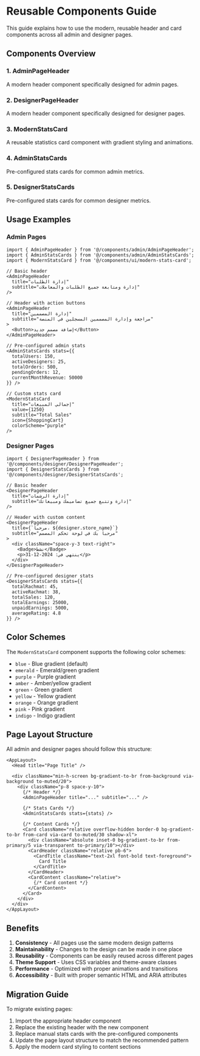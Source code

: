 # Reusable Components Guide

This guide explains how to use the modern, reusable header and card components across all admin and designer pages.

## Components Overview

### 1. AdminPageHeader
A modern header component specifically designed for admin pages.

### 2. DesignerPageHeader  
A modern header component specifically designed for designer pages.

### 3. ModernStatsCard
A reusable statistics card component with gradient styling and animations.

### 4. AdminStatsCards
Pre-configured stats cards for common admin metrics.

### 5. DesignerStatsCards
Pre-configured stats cards for common designer metrics.

## Usage Examples

### Admin Pages

```tsx
import { AdminPageHeader } from '@/components/admin/AdminPageHeader';
import { AdminStatsCards } from '@/components/admin/AdminStatsCards';
import { ModernStatsCard } from '@/components/ui/modern-stats-card';

// Basic header
<AdminPageHeader 
  title="إدارة الطلبات"
  subtitle="إدارة ومتابعة جميع الطلبات والمعاملات"
/>

// Header with action buttons
<AdminPageHeader 
  title="إدارة المصممين"
  subtitle="مراجعة وإدارة المصممين المسجلين في المنصة"
>
  <Button>إضافة مصمم جديد</Button>
</AdminPageHeader>

// Pre-configured admin stats
<AdminStatsCards stats={{
  totalUsers: 150,
  activeDesigners: 25,
  totalOrders: 500,
  pendingOrders: 12,
  currentMonthRevenue: 50000
}} />

// Custom stats card
<ModernStatsCard
  title="إجمالي المبيعات"
  value={1250}
  subtitle="Total Sales"
  icon={ShoppingCart}
  colorScheme="purple"
/>
```

### Designer Pages

```tsx
import { DesignerPageHeader } from '@/components/designer/DesignerPageHeader';
import { DesignerStatsCards } from '@/components/designer/DesignerStatsCards';

// Basic header
<DesignerPageHeader 
  title="إدارة الرشمات"
  subtitle="إدارة وتتبع جميع تصاميمك ومبيعاتك"
/>

// Header with custom content
<DesignerPageHeader 
  title={`مرحباً، ${designer.store_name}`}
  subtitle="مرحباً بك في لوحة تحكم المصمم"
>
  <div className="space-y-3 text-right">
    <Badge>نشط</Badge>
    <p>ينتهي في: 2024-12-31</p>
  </div>
</DesignerPageHeader>

// Pre-configured designer stats
<DesignerStatsCards stats={{
  totalRachmat: 45,
  activeRachmat: 38,
  totalSales: 120,
  totalEarnings: 25000,
  unpaidEarnings: 5000,
  averageRating: 4.8
}} />
```

## Color Schemes

The `ModernStatsCard` component supports the following color schemes:

- `blue` - Blue gradient (default)
- `emerald` - Emerald/green gradient
- `purple` - Purple gradient  
- `amber` - Amber/yellow gradient
- `green` - Green gradient
- `yellow` - Yellow gradient
- `orange` - Orange gradient
- `pink` - Pink gradient
- `indigo` - Indigo gradient

## Page Layout Structure

All admin and designer pages should follow this structure:

```tsx
<AppLayout>
  <Head title="Page Title" />
  
  <div className="min-h-screen bg-gradient-to-br from-background via-background to-muted/20">
    <div className="p-8 space-y-10">
      {/* Header */}
      <AdminPageHeader title="..." subtitle="..." />
      
      {/* Stats Cards */}
      <AdminStatsCards stats={stats} />
      
      {/* Content Cards */}
      <Card className="relative overflow-hidden border-0 bg-gradient-to-br from-card via-card to-muted/30 shadow-xl">
        <div className="absolute inset-0 bg-gradient-to-br from-primary/5 via-transparent to-primary/10"></div>
        <CardHeader className="relative pb-6">
          <CardTitle className="text-2xl font-bold text-foreground">
            Card Title
          </CardTitle>
        </CardHeader>
        <CardContent className="relative">
          {/* Card content */}
        </CardContent>
      </Card>
    </div>
  </div>
</AppLayout>
```

## Benefits

1. **Consistency** - All pages use the same modern design patterns
2. **Maintainability** - Changes to the design can be made in one place
3. **Reusability** - Components can be easily reused across different pages
4. **Theme Support** - Uses CSS variables and theme-aware classes
5. **Performance** - Optimized with proper animations and transitions
6. **Accessibility** - Built with proper semantic HTML and ARIA attributes

## Migration Guide

To migrate existing pages:

1. Import the appropriate header component
2. Replace the existing header with the new component
3. Replace manual stats cards with the pre-configured components
4. Update the page layout structure to match the recommended pattern
5. Apply the modern card styling to content sections
